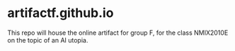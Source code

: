 # artifactf.github.io
This repo will house the online artifact for group F, for the class NMIX2010E on the topic of an AI utopia.
